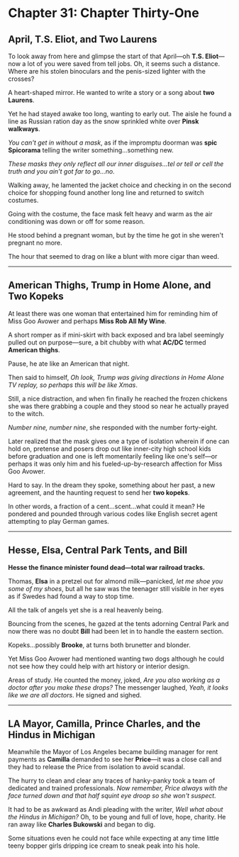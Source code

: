 # Chapter 31: Chapter Thirty-One

## April, T.S. Eliot, and Two Laurens

To look away from here and glimpse the start of that April—oh **T.S. Eliot**—now a lot of you were saved from tell jobs. Oh, it seems such a distance. Where are his stolen binoculars and the penis-sized lighter with the crosses?

A heart-shaped mirror. He wanted to write a story or a song about **two Laurens**.

Yet he had stayed awake too long, wanting to early out. The aisle he found a line as Russian ration day as the snow sprinkled white over **Pinsk walkways**.

*You can't get in without a mask*, as if the impromptu doorman was **spic Spicorama** telling the writer something...something new.

*These masks they only reflect all our inner disguises...tel or tell or cell the truth and you ain't got far to go...no.*

Walking away, he lamented the jacket choice and checking in on the second choice for shopping found another long line and returned to switch costumes.

Going with the costume, the face mask felt heavy and warm as the air conditioning was down or off for some reason.

He stood behind a pregnant woman, but by the time he got in she weren't pregnant no more.

The hour that seemed to drag on like a blunt with more cigar than weed.

---

## American Thighs, Trump in Home Alone, and Two Kopeks

At least there was one woman that entertained him for reminding him of Miss Goo Avower and perhaps **Miss Rob All My Wine**.

A short romper as if mini-skirt with back exposed and bra label seemingly pulled out on purpose—sure, a bit chubby with what **AC/DC** termed **American thighs**.

Pause, he ate like an American that night.

Then said to himself, *Oh look, Trump was giving directions in Home Alone TV replay, so perhaps this will be like Xmas*.

Still, a nice distraction, and when fin finally he reached the frozen chickens she was there grabbing a couple and they stood so near he actually prayed to the witch.

*Number nine, number nine*, she responded with the number forty-eight.

Later realized that the mask gives one a type of isolation wherein if one can hold on, pretense and posers drop out like inner-city high school kids before graduation and one is left momentarily feeling like one's self—or perhaps it was only him and his fueled-up-by-research affection for Miss Goo Avower.

Hard to say. In the dream they spoke, something about her past, a new agreement, and the haunting request to send her **two kopeks**.

In other words, a fraction of a cent...scent...what could it mean? He pondered and pounded through various codes like English secret agent attempting to play German games.

---

## Hesse, Elsa, Central Park Tents, and Bill

**Hesse the finance minister found dead—total war railroad tracks.**

Thomas, **Elsa** in a pretzel out for almond milk—panicked, *let me shoe you some of my shoes*, but all he saw was the teenager still visible in her eyes as if Swedes had found a way to stop time.

All the talk of angels yet she is a real heavenly being.

Bouncing from the scenes, he gazed at the tents adorning Central Park and now there was no doubt **Bill** had been let in to handle the eastern section.

Kopeks...possibly **Brooke**, at turns both brunetter and blonder.

Yet Miss Goo Avower had mentioned wanting two dogs although he could not see how they could help with art history or interior design.

Areas of study. He counted the money, joked, *Are you also working as a doctor after you make these drops?* The messenger laughed, *Yeah, it looks like we are all doctors*. He signed and sighed.

---

## LA Mayor, Camilla, Prince Charles, and the Hindus in Michigan

Meanwhile the Mayor of Los Angeles became building manager for rent payments as **Camilla** demanded to see her **Price**—it was a close call and they had to release the Price from isolation to avoid scandal.

The hurry to clean and clear any traces of hanky-panky took a team of dedicated and trained professionals. *Now remember, Price always with the face turned down and that half squint eye droop so she won't suspect.*

It had to be as awkward as Andi pleading with the writer, *Well what about the Hindus in Michigan?* Oh, to be young and full of love, hope, charity. He ran away like **Charles Bukowski** and began to dig.

Some situations even he could not face while expecting at any time little teeny bopper girls dripping ice cream to sneak peak into his hole.